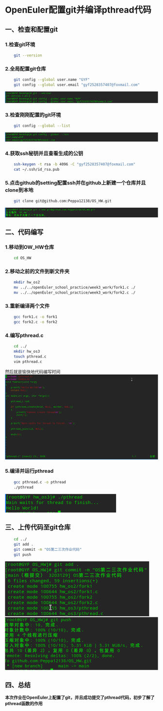 # OpenEuler配置git并编译pthread代码
## 一、检查和配置git
### 1.检查git环境
```bash
    git --version
```
### 2.全局配置git仓库
```bash
    git config --global user.name "GYF"
    git config --global user.email "gyf2528357407@foxmail.com"
```
![alt text](ece1425d3da806b2f4b18bab9365cb23.png)
### 3.检查刚刚配置的git环境
```bash
    git config --global --list
```
![alt text](f0c649d28fca4a6d5ee9fada98736bb1.png)
### 4.获取ssh秘钥并且查看生成的公钥
```bash
    ssh-keygen -t rsa -b 4096 -C "gyf2528357407@foxmail.com"
    cat ~/.ssh/id_rsa.pub
```
### 5.点击github的setting配置ssh并在github上新建一个仓库并且clone到本地
```bash
    git clone git@github.com:Peppa12138/OS_HW.git
```
![alt text](e00ea5358c06dbe7111c4b91f6605435.png)
## 二、代码编写
### 1.移动到OW_HW仓库
```bash
    cd OS_HW
```
### 2.移动之前的文件到新文件夹
```bash
    mkdir hw_os2
    mv ../../openEuler_school_practice/week3_work/fork1.c ./
    mv ../../openEuler_school_practice/week3_work/fork2.c ./
```
### 3.重新编译两个文件
```bash
    gcc fork1.c -o fork1
    gcc fork2.c -o fork2
```
### 4.编写pthread.c
```bash
    cd ../
    mkdir hw_os3
    touch pthread.c
    vim pthread.c
```
然后就是愉快地代码编写时间
![alt text](image.png)
### 5.编译并运行pthread
```bash
    gcc pthread.c -o pthread
    ./pthread
```
![alt text](image-1.png)
## 三、上传代码至git仓库
```bash
    cd ../
    git add .
    git commit -m "OS第二三次作业代码"
    git push
```
![alt text](0719631719dcb0b24871d7eca9a7c89a.png)
![alt text](29a77cb192421f18d97e89a63a67e300.png)
## 四、总结
**本次作业在OpenEuler上配置了git，并且成功提交了pthread代码，初步了解了pthread函数的作用**